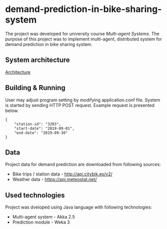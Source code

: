 # demand-prediction-in-bike-sharing-system
The project was developed for university course _Multi-agent Systems_. The purpose of this project was to implement 
multi-agent, distributed system for demand prediction in bike sharing system. 

## System architecture
[Architecture](src/main/resources/sys_architecture.PNG)

## Building & Running
User may adjust program setting by modifying application.conf file. System is started by sending HTTP POST request.
Example request is presented below. 
```
{
	"station-id": "3203",
	"start-date": "2019-09-01",
	"end-date": "2019-09-30"
}
```

## Data
Project data for demand prediction are downloaded from following sources:
* Bike trips / station data - http://api.citybik.es/v2/
* Weather data - https://api.meteostat.net/

## Used technologies
Project was dveloped using Java language with following technologies:
* Multi-agent system - Akka 2.5  
* Prediction module - Weka 3 